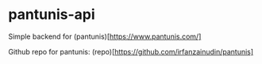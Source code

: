 # pantunis-api

Simple backend for (pantunis)[https://www.pantunis.com/]

Github repo for pantunis: (repo)[https://github.com/irfanzainudin/pantunis]
